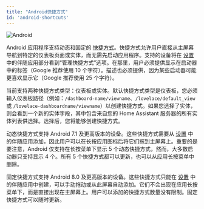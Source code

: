 ```yaml
---
title: "Android快捷方式"
id: 'android-shortcuts'
---
```


![Android](/assets/android.svg)

Android 应用程序支持动态和固定的 [快捷方式](https://developer.android.com/guide/topics/ui/shortcuts)。快捷方式允许用户直接从主屏幕导航到特定的仪表板页面或实体，而无需先启动应用程序。支持的设备将在 [设置](https://my.home-assistant.io/redirect/config/) 中的伴随应用部分看到“管理快捷方式”选项。在那里，用户必须提供显示在启动器中的标签（Google 推荐使用 10 个字符）。描述也必须提供，因为某些启动器可能更喜欢显示它（Google 推荐使用 25 个字符）。

当前支持两种快捷方式类型：仪表板或实体。默认快捷方式类型是仪表板，您必须输入仪表板路径（例如：`/dashboard-name/viewname`、`/lovelace/default_view` 或 `/lovelace-dashboardname/viewname`）以创建快捷方式。如果您选择了实体，则会看到一个新的实体字段，其中包含来自您的 Home Assistant 服务器的所有实体列表供选择。选择后，您将能够创建快捷方式。

动态快捷方式支持 Android 7.1 及更高版本的设备。这些快捷方式需要从 [设置](https://my.home-assistant.io/redirect/config/) 中的伴随应用添加，因此用户可以在长按应用图标后将它们拖到主屏幕上。重要的是要注意，Android 仅支持在长按菜单下显示 5 个动态快捷方式，然而，大多数启动器只支持显示 4 个。所有 5 个快捷方式都可以更新，也可以从应用长按菜单中删除。

固定快捷方式支持 Android 8.0 及更高版本的设备。这些快捷方式只能在 [设置](https://my.home-assistant.io/redirect/config/) 中的伴随应用中创建，可以手动拖动或从此屏幕自动添加。它们不会出现在应用长按菜单下，而是直接出现在主屏幕上。用户可以添加的快捷方式数量没有限制。固定快捷方式可以随时更新。